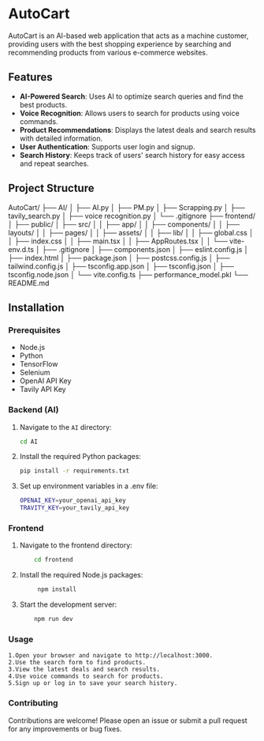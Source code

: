 # AutoCart

AutoCart is an AI-based web application that acts as a machine customer, providing users with the best shopping experience by searching and recommending products from various e-commerce websites.

## Features

- **AI-Powered Search**: Uses AI to optimize search queries and find the best products.
- **Voice Recognition**: Allows users to search for products using voice commands.
- **Product Recommendations**: Displays the latest deals and search results with detailed information.
- **User Authentication**: Supports user login and signup.
- **Search History**: Keeps track of users' search history for easy access and repeat searches.

## Project Structure
AutoCart/ ├── AI/ │ ├── AI.py │ ├── PM.py │ ├── Scrapping.py │ ├── tavily_search.py │ ├── voice recognition.py │ └── .gitignore ├── frontend/ │ ├── public/ │ ├── src/ │ │ ├── app/ │ │ ├── components/ │ │ ├── layouts/ │ │ ├── pages/ │ │ ├── assets/ │ │ ├── lib/ │ │ ├── global.css │ │ ├── index.css │ │ ├── main.tsx │ │ ├── AppRoutes.tsx │ │ └── vite-env.d.ts │ ├── .gitignore │ ├── components.json │ ├── eslint.config.js │ ├── index.html │ ├── package.json │ ├── postcss.config.js │ ├── tailwind.config.js │ ├── tsconfig.app.json │ ├── tsconfig.json │ ├── tsconfig.node.json │ └── vite.config.ts ├── performance_model.pkl └── README.md


## Installation

### Prerequisites

- Node.js
- Python
- TensorFlow
- Selenium
- OpenAI API Key
- Tavily API Key

### Backend (AI)

1. Navigate to the `AI` directory:
   ```sh
   cd AI

2. Install the required Python packages:
    ```sh
   pip install -r requirements.txt

3. Set up environment variables in a .env file:
    ```sh
    OPENAI_KEY=your_openai_api_key
    TRAVITY_KEY=your_tavily_api_key

### Frontend
 1. Navigate to the frontend directory:
    ```sh
        cd frontend

2. Install the required Node.js packages:
   ```sh
        npm install

3. Start the development server:
    ```sh
        npm run dev
    

### Usage

    1.Open your browser and navigate to http://localhost:3000.
    2.Use the search form to find products.
    3.View the latest deals and search results.
    4.Use voice commands to search for products.
    5.Sign up or log in to save your search history.

### Contributing

Contributions are welcome! Please open an issue or submit a pull request for any improvements or bug fixes.

